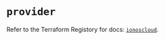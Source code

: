 # `provider`

Refer to the Terraform Registory for docs: [`ionoscloud`](https://registry.terraform.io/providers/ionos-cloud/ionoscloud/6.4.4/docs).
